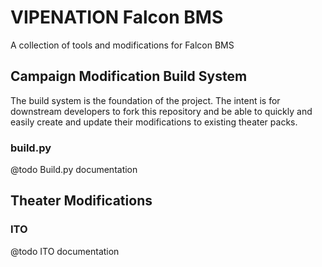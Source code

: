 # VIPENATION Falcon BMS
A collection of tools and modifications for Falcon BMS

## Campaign Modification Build System
The build system is the foundation of the project.  The intent is for downstream developers to fork this repository and be able to quickly and easily create and update their modifications to existing theater packs.

### build.py
@todo Build.py documentation

## Theater Modifications
### ITO
@todo ITO documentation
